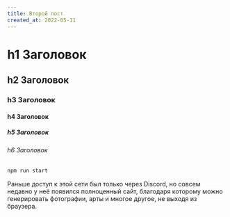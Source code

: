 ```yaml
---
title: Второй пост
created_at: 2022-05-11
---
```


# h1 Заголовок

## h2 Заголовок

### h3 Заголовок

#### h4 Заголовок

##### h5 Заголовок

###### h6 Заголовок

```sh
npm run start
```

Раньше доступ к этой сети был только через Discord, но совсем недавно у неё
появился полноценный сайт, благодаря которому можно генерировать фотографии,
арты и многое другое, не выходя из браузера.
